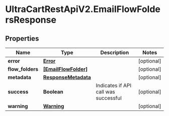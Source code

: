 # UltraCartRestApiV2.EmailFlowFoldersResponse

## Properties

Name | Type | Description | Notes
------------ | ------------- | ------------- | -------------
**error** | [**Error**](Error.md) |  | [optional] 
**flow_folders** | [**[EmailFlowFolder]**](EmailFlowFolder.md) |  | [optional] 
**metadata** | [**ResponseMetadata**](ResponseMetadata.md) |  | [optional] 
**success** | **Boolean** | Indicates if API call was successful | [optional] 
**warning** | [**Warning**](Warning.md) |  | [optional] 


